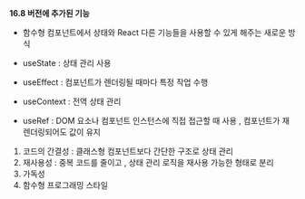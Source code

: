**16.8 버전에 추가된 기능**

- 함수형 컴포넌트에서 상태와 React 다른 기능들을 사용할 수 있게 해주는 새로운 방식


- useState : 상태 관리 사용 
- useEffect : 컴포넌트가 렌더링될 때마다 특정 작업 수행 
- useContext : 전역 상태 관리 
- useRef : DOM 요소나 컴포넌트 인스턴스에 직접 접근할 때 사용 , 컴포넌트가 재렌더링되어도 값이 유지

1. 코드의 간결성 : 클래스형 컴포넌트보다 간단한 구조로 상태 관리 
2. 재사용성 : 중복 코드를 줄이고 , 상태 관리 로직을 재사용 가능한 형태로 분리 
3. 가독성
4. 함수형 프로그래밍 스타일